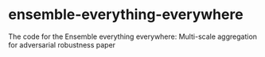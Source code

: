 # ensemble-everything-everywhere
The code for the Ensemble everything everywhere: Multi-scale aggregation for adversarial robustness paper

